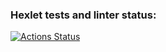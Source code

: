### Hexlet tests and linter status:
[![Actions Status](https://github.com/KostakovaDaria/frontend-project-lvl1/workflows/hexlet-check/badge.svg)](https://github.com/KostakovaDaria/frontend-project-lvl1/actions)